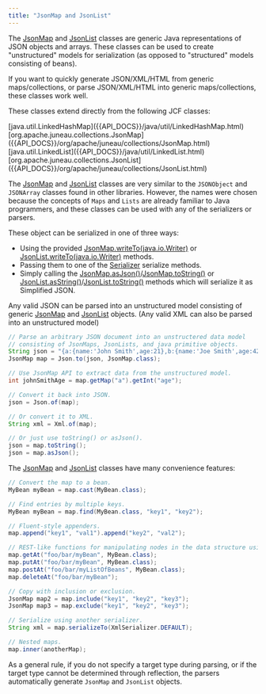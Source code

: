 ```yaml
---
title: "JsonMap and JsonList"
---
```


The [JsonMap]({{API_DOCS}}/org/apache/juneau/collections/JsonMap.html) and [JsonList]({{API_DOCS}}/org/apache/juneau/collections/JsonList.html) classes are generic Java representations of JSON objects and arrays.
These classes can be used to create "unstructured" models for serialization (as opposed to "structured" models consisting of beans).

If you want to quickly generate JSON/XML/HTML from generic maps/collections, or parse JSON/XML/HTML into generic maps/collections, these classes work well.

These classes extend directly from the following JCF classes:

<tree>
<node-0><java-class>[java.util.LinkedHashMap]({{API_DOCS}}/java/util/LinkedHashMap.html)</java-class></node-0>
<node-1><java-class>[org.apache.juneau.collections.JsonMap]({{API_DOCS}}/org/apache/juneau/collections/JsonMap.html)</java-class></node-1>
<node-0><java-class>[java.util.LinkedList]({{API_DOCS}}/java/util/LinkedList.html)</java-class></node-0>
<node-1><java-class>[org.apache.juneau.collections.JsonList]({{API_DOCS}}/org/apache/juneau/collections/JsonList.html)</java-class></node-1>
</tree>

The [JsonMap]({{API_DOCS}}/org/apache/juneau/collections/JsonMap.html) and [JsonList]({{API_DOCS}}/org/apache/juneau/collections/JsonList.html) classes are very similar to the `JSONObject` and `JSONArray` classes found in other libraries.
However, the names were chosen because the concepts of `Maps` and `Lists` are already familiar to Java programmers, and these classes can be used with any of the serializers or parsers.

These object can be serialized in one of three ways:

- Using the provided [JsonMap.writeTo(java.io.Writer)]({{API_DOCS}}/org/apache/juneau/collections/JsonMap.html#writeTo(java.io.Writer)) or [JsonList.writeTo(java.io.Writer)]({{API_DOCS}}/org/apache/juneau/collections/JsonList.html#writeTo(java.io.Writer)) methods.
- Passing them to one of the [Serializer]({{API_DOCS}}/org/apache/juneau/serializer/Serializer.html) serialize methods.
- Simply calling the [JsonMap.asJson()]({{API_DOCS}}/org/apache/juneau/collections/JsonMap.html#asJson())/[JsonMap.toString()]({{API_DOCS}}/org/apache/juneau/collections/JsonMap.html#toString()) or [JsonList.asString()]({{API_DOCS}}/org/apache/juneau/collections/JsonList.html#asString())/[JsonList.toString()]({{API_DOCS}}/org/apache/juneau/collections/JsonList.html#toString()) methods which will serialize it as Simplified JSON.

Any valid JSON can be parsed into an unstructured model consisting of generic [JsonMap]({{API_DOCS}}/org/apache/juneau/collections/JsonMap.html) and [JsonList]({{API_DOCS}}/org/apache/juneau/collections/JsonList.html) objects.
(Any valid XML can also be parsed into an unstructured model)

```java
// Parse an arbitrary JSON document into an unstructered data model
// consisting of JsonMaps, JsonLists, and java primitive objects.
String json = "{a:{name:'John Smith',age:21},b:{name:'Joe Smith',age:42}}";
JsonMap map = Json.to(json, JsonMap.class);

// Use JsonMap API to extract data from the unstructured model.
int johnSmithAge = map.getMap("a").getInt("age");

// Convert it back into JSON.
json = Json.of(map);

// Or convert it to XML.
String xml = Xml.of(map);

// Or just use toString() or asJson().
json = map.toString();
json = map.asJson();
```

The [JsonMap]({{API_DOCS}}/org/apache/juneau/collections/JsonMap.html) and [JsonList]({{API_DOCS}}/org/apache/juneau/collections/JsonList.html) classes have many convenience features:

```java
// Convert the map to a bean.
MyBean myBean = map.cast(MyBean.class);

// Find entries by multiple keys.
MyBean myBean = map.find(MyBean.class, "key1", "key2");

// Fluent-style appenders.
map.append("key1", "val1").append("key2", "val2");

// REST-like functions for manipulating nodes in the data structure using URL-like notation.
map.getAt("foo/bar/myBean", MyBean.class);
map.putAt("foo/bar/myBean", MyBean.class);
map.postAt("foo/bar/myListOfBeans", MyBean.class);
map.deleteAt("foo/bar/myBean");

// Copy with inclusion or exclusion.
JsonMap map2 = map.include("key1", "key2", "key3");
JsonMap map3 = map.exclude("key1", "key2", "key3");

// Serialize using another serializer.
String xml = map.serializeTo(XmlSerializer.DEFAULT);

// Nested maps.
map.inner(anotherMap);
```

As a general rule, if you do not specify a target type during parsing, or if the target type cannot be determined through reflection, the parsers automatically generate `JsonMap` and `JsonList` objects.
